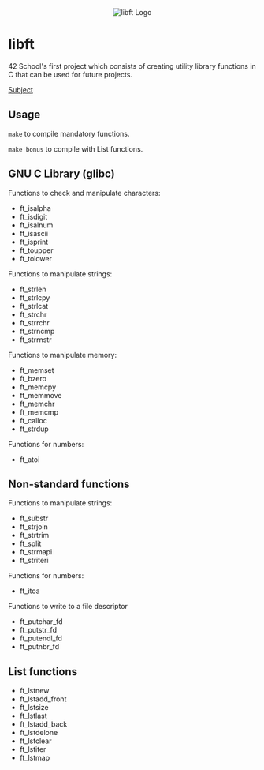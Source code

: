 <div align="center">
  <img src="[https://example.com/image.jpg](https://github.com/agengemb31/agengemb31/blob/main/Projects-Badges/libfte.png)" alt="libft Logo" />
</div>

# libft

42 School's first project which consists of creating utility library functions in C that can be used for future projects.

[Subject](https://github.com/agengemb31/libft/blob/main/en.subject.pdf)

## Usage

`make` to compile mandatory functions.  

`make bonus` to compile with List functions.

## GNU C Library (glibc)

Functions to check and manipulate characters:
- ft_isalpha
- ft_isdigit
- ft_isalnum
- ft_isascii
- ft_isprint
- ft_toupper
- ft_tolower

Functions to manipulate strings:
- ft_strlen
- ft_strlcpy
- ft_strlcat
- ft_strchr
- ft_strrchr
- ft_strncmp
- ft_strrnstr

Functions to manipulate memory:
- ft_memset
- ft_bzero
- ft_memcpy
- ft_memmove
- ft_memchr
- ft_memcmp
- ft_calloc
- ft_strdup

Functions for numbers:
- ft_atoi

## Non-standard functions

Functions to manipulate strings:
- ft_substr
- ft_strjoin
- ft_strtrim
- ft_split
- ft_strmapi
- ft_striteri

Functions for numbers:
- ft_itoa
    
Functions to write to a file descriptor
- ft_putchar_fd
- ft_putstr_fd
- ft_putendl_fd
- ft_putnbr_fd
  
## List functions

- ft_lstnew
- ft_lstadd_front
- ft_lstsize
- ft_lstlast
- ft_lstadd_back
- ft_lstdelone
- ft_lstclear
- ft_lstiter
- ft_lstmap
